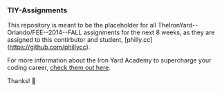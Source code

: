 ### TIY-Assignments

This repository is meant to be the placeholder for all TheIronYard--Orlando/FEE--2014--FALL assignments for the next 8 weeks, as they are assigned to this contirbutor and student, [philly.cc] (https://github.com/phillycc).

For more information about the Iron Yard Academy to supercharge your coding career, [check them out here](http://theironyard.com/). 

Thanks! :sparkling_heart:
